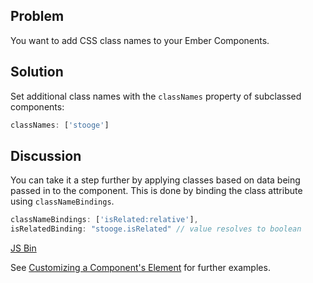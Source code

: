 ## Problem

You want to add CSS class names to your Ember Components.

## Solution

Set additional class names with the `classNames` property of subclassed components:

```js
classNames: ['stooge']
```

## Discussion

You can take it a step further by applying classes based on data being passed in to the component. This is done by binding the class attribute using `classNameBindings`.

```js
classNameBindings: ['isRelated:relative'],
isRelatedBinding: "stooge.isRelated" // value resolves to boolean
```

<a class="jsbin-embed" href="http://jsbin.com/olorAco/1/embed?live,js">JS Bin</a>
<script src="http://static.jsbin.com/js/embed.js"></script>

See [Customizing a Component's Element](/guides/components/customizing-a-components-element/) for further examples.